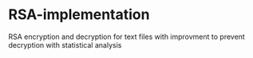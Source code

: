# RSA-implementation

<body>
	<p>
	RSA encryption and decryption for text files with improvment to prevent decryption with statistical analysis
	</p>
</body>